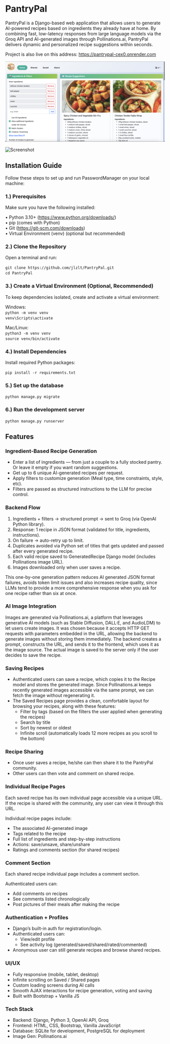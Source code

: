 # PantryPal

PantryPal is a Django-based web application that allows users to generate AI-powered recipes based on ingredients they already have at home. By combining fast, low-latency responses from large language models via the Groq API and AI-generated images through Pollinations.ai, PantryPal delivers dynamic and personalized recipe suggestions within seconds.

Project is also live on this address: https://pantrypal-cex0.onrender.com

![Screenshot](/recipes/static/recipes/screenshot1.png)

![Screenshot](/recipes/static/recipes/screenshot2.png)

## Installation Guide

Follow these steps to set up and run PasswordManager on your local machine:

### 1.) Prerequisites
Make sure you have the following installed:

• Python 3.10+ (https://www.python.org/downloads/)  
• pip (comes with Python)  
• Git (https://git-scm.com/downloads)  
• Virtual Environment (venv) (optional but recommended)

### 2.) Clone the Repository
Open a terminal and run:  

`git clone https://github.com/jlzlt/PantryPal.git`  
`cd PantryPal`

### 3.) Create a Virtual Environment (Optional, Recommended)
To keep dependencies isolated, create and activate a virtual environment:

Windows:  
`python -m venv venv`  
`venv\Scripts\activate`  

Mac/Linux:  
`python3 -m venv venv`  
`source venv/bin/activate`  

### 4.) Install Dependencies
Install required Python packages:

`pip install -r requirements.txt`

### 5.) Set up the database

`python manage.py migrate`

### 6.) Run the development server

`python manage.py runserver`

## Features

### Ingredient-Based Recipe Generation

- Enter a list of ingredients — from just a couple to a fully stocked pantry. Or leave it empty if you want random suggestions.
- Get up to 6 unique AI-generated recipes per request.
- Apply filters to customize generation (Meal type, time constraints, style, etc).
- Filters are passed as structured instructions to the LLM for precise control.

### Backend Flow

1. Ingredients + filters → structured prompt → sent to Groq (via OpenAI Python library).
2. Response: 1 recipe in JSON format (validated for title, ingredients, instructions).
3. On failure → auto-retry up to limit.
4. Duplicates avoided via Python set of titles that gets updated and passed after every generated recipe.
5. Each valid recipe saved to GeneratedRecipe Django model (includes Pollinations image URL).
6. Images downloaded only when user saves a recipe.

This one-by-one generation pattern reduces AI generated JSON format failures, avoids token limit issues and also increases recipe quality, since LLMs tend to provide a more comprehensive response when you ask for one recipe rather than six at once.

### AI Image Integration

Images are generated via Pollinations.ai, a platform that leverages generative AI models (such as Stable Diffusion, DALL·E, and AudioLDM) to let users create images. It was chosen because it accepts HTTP GET requests with parameters embedded in the URL, allowing the backend to generate images without storing them immediately. The backend creates a prompt, constructs the URL, and sends it to the frontend, which uses it as the image source. The actual image is saved to the server only if the user decides to save the recipe.

### Saving Recipes

- Authenticated users can save a recipe, which copies it to the Recipe model and stores the generated image. Since Pollinations.ai keeps recently generated images accessible via the same prompt, we can fetch the image without regenerating it.
- The Saved Recipes page provides a clean, comfortable layout for browsing your recipes, along with these features:
  - Filter by tags (based on the filters the user applied when generating the recipes)
  - Search by title
  - Sort by newest or oldest
  - Infinite scroll (automatically loads 12 more recipes as you scroll to the bottom)
 
### Recipe Sharing

- Once user saves a recipe, he/she can then share it to the PantryPal community.
- Other users can then vote and comment on shared recipe.

### Individual Recipe Pages

Each saved recipe has its own individual page accessible via a unique URL. If the recipe is shared with the community, any user can view it through this URL.

Individual recipe pages include:
- The associated AI-generated image
- Tags related to the recipe
- Full list of ingredients and step-by-step instructions
- Actions: save/unsave, share/unshare
- Ratings and comments section (for shared recipes)

### Comment Section

Each shared recipe individual page includes a comment section.

Authenticated users can:
- Add comments on recipes
- See comments listed chronologically
- Post pictures of their meals after making the recipe

### Authentication + Profiles

- Django’s built-in auth for registration/login.
- Authenticated users can:
  - View/edit profile
  - See activity log (generated/saved/shared/rated/commented)
- Anonymous user can still generate recipes and browse shared recipes.

### UI/UX
- Fully responsive (mobile, tablet, desktop)
- Infinite scrolling on Saved / Shared pages
- Custom loading screens during AI calls
- Smooth AJAX interactions for recipe generation, voting and saving
- Built with Bootstrap + Vanilla JS

### Tech Stack

- Backend: Django, Python 3, OpenAI API, Groq
- Frontend:	HTML, CSS, Bootstrap, Vanilla JavaScript
- Database: SQLite for development, PostgreSQL for deployment
- Image Gen: Pollinations.ai
